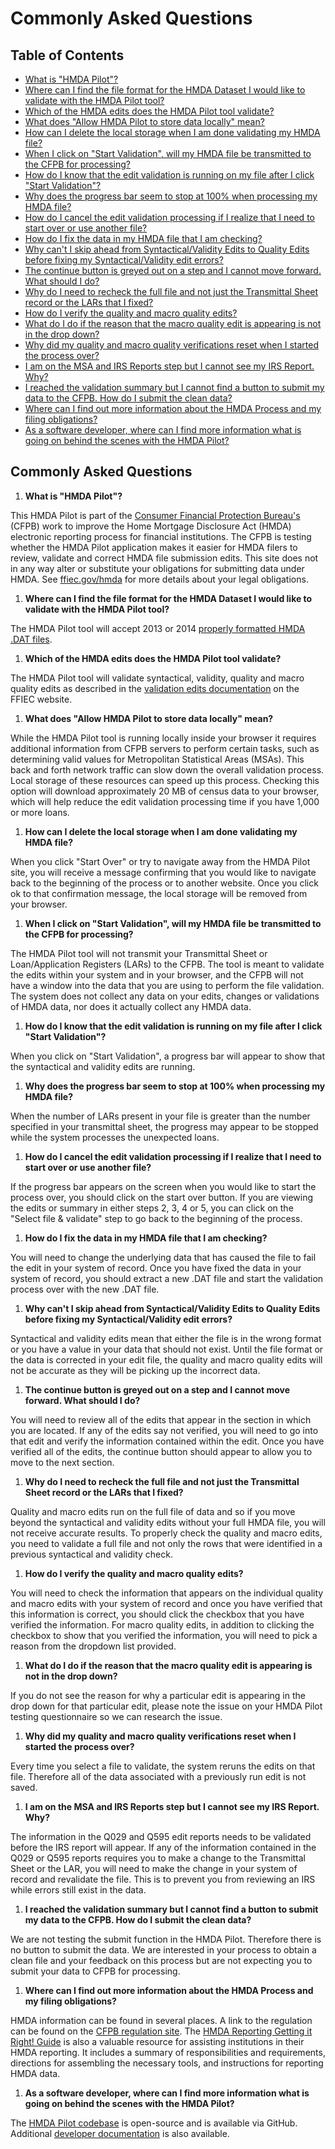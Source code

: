 # Commonly Asked Questions

## Table of Contents
* [What is "HMDA Pilot"?](#question-1)
* [Where can I find the file format for the HMDA Dataset I would like to validate with the HMDA Pilot tool?](#question-2)
* [Which of the HMDA edits does the HMDA Pilot tool validate?](#question-3)
* [What does "Allow HMDA Pilot to store data locally" mean?](#question-4)
* [How can I delete the local storage when I am done validating my HMDA file?](#question-5)
* [When I click on "Start Validation", will my HMDA file be transmitted to the CFPB for processing?](#question-6)
* [How do I know that the edit validation is running on my file after I click "Start Validation"?](#question-7)
* [Why does the progress bar seem to stop at 100% when processing my HMDA file?](#question-8)
* [How do I cancel the edit validation processing if I realize that I need to start over or use another file?](#question-9)
* [How do I fix the data in my HMDA file that I am checking?](#question-10)
* [Why can't I skip ahead from Syntactical/Validity Edits to Quality Edits before fixing my Syntactical/Validity edit errors?](#question-11)
* [The continue button is greyed out on a step and I cannot move forward. What should I do?](#question-12)
* [Why do I need to recheck the full file and not just the Transmittal Sheet record or the LARs that I fixed?](#question-13)
* [How do I verify the quality and macro quality edits?](#question-14)
* [What do I do if the reason that the macro quality edit is appearing is not in the drop down?](#question-15)
* [Why did my quality and macro quality verifications reset when I started the process over?](#question-16)
* [I am on the MSA and IRS Reports step but I cannot see my IRS Report. Why?](#question-17)
* [I reached the validation summary but I cannot find a button to submit my data to the CFPB. How do I submit the clean data?](#question-18)
* [Where can I find out more information about the HMDA Process and my filing obligations?](#question-19)
* [As a software developer, where can I find more information what is going on behind the scenes with the HMDA Pilot?](#question-20)

## Commonly Asked Questions

1. **What is "HMDA Pilot"?** <a id="question-1"></a>

 This HMDA Pilot is part of the [Consumer Financial Protection Bureau's](http://consumerfinance.gov/) (CFPB) work to improve the Home Mortgage Disclosure Act (HMDA) electronic reporting process for financial institutions. The CFPB is testing whether the HMDA Pilot application makes it easier for HMDA filers to review, validate and correct HMDA file submission edits. This site does not in any way alter or substitute your obligations for submitting data under HMDA. See [ffiec.gov/hmda](http://www.ffiec.gov/hmda/) for more details about your legal obligations.

1. **Where can I find the file format for the HMDA Dataset I would like to validate with the HMDA Pilot tool?** <a id="question-2"></a>

 The HMDA Pilot tool will accept 2013 or 2014 [properly formatted HMDA .DAT files](http://www.ffiec.gov/hmda/fileformats.htm).

1. **Which of the HMDA edits does the HMDA Pilot tool validate?** <a id="question-3"></a>

 The HMDA Pilot tool will validate syntactical, validity, quality and macro quality edits as described in the [validation edits documentation](http://www.ffiec.gov/hmda/edits.htm) on the FFIEC website.

1. **What does "Allow HMDA Pilot to store data locally" mean?** <a id="question-4"></a>

 While the HMDA Pilot tool is running locally inside your browser it requires additional information from CFPB servers to perform certain tasks, such as determining valid values for Metropolitan Statistical Areas (MSAs). This back and forth network traffic can slow down the overall validation process. Local storage of these resources can speed up this process. Checking this option will download approximately 20 MB of census data to your browser, which will help reduce the edit validation processing time if you have 1,000 or more loans.  

1. **How can I delete the local storage when I am done validating my HMDA file?** <a id="question-5"></a>

 When you click "Start Over" or try to navigate away from the HMDA Pilot site, you will receive a message confirming that you would like to navigate back to the beginning of the process or to another website. Once you click ok to that confirmation message, the local storage will be removed from your browser.

1. **When I click on "Start Validation", will my HMDA file be transmitted to the CFPB for processing?** <a id="question-6"></a>

 The HMDA Pilot tool will not transmit your Transmittal Sheet or Loan/Application Registers (LARs) to the CFPB. The tool is meant to validate the edits within your system and in your browser, and the CFPB will not have a window into the data that you are using to perform the file validation. The system does not collect any data on your edits, changes or validations of HMDA data, nor does it actually collect any HMDA data.

1. **How do I know that the edit validation is running on my file after I click "Start Validation"?** <a id="question-7"></a>

 When you click on "Start Validation", a progress bar will appear to show that the syntactical and validity edits are running.

1. **Why does the progress bar seem to stop at 100% when processing my HMDA file?** <a id="question-8"></a>

 When the number of LARs present in your file is greater than the number specified in your transmittal sheet, the progress may appear to be stopped while the system processes the unexpected loans.

1. **How do I cancel the edit validation processing if I realize that I need to start over or use another file?** <a id="question-9"></a>

 If the progress bar appears on the screen when you would like to start the process over, you should click on the start over button. If you are viewing the edits or summary in either steps 2, 3, 4 or 5, you can click on the "Select file & validate" step to go back to the beginning of the process.

1. **How do I fix the data in my HMDA file that I am checking?** <a id="question-10"></a>

 You will need to change the underlying data that has caused the file to fail the edit in your system of record. Once you have fixed the data in your system of record, you should extract a new .DAT file and start the validation process over with the new .DAT file.

1. **Why can't I skip ahead from Syntactical/Validity Edits to Quality Edits before fixing my Syntactical/Validity edit errors?**  <a id="question-11"></a>

 Syntactical and validity edits mean that either the file is in the wrong format or you have a value in your data that should not exist. Until the file format or the data is corrected in your edit file, the quality and macro quality edits will not be accurate as they will be picking up the incorrect data.

1. **The continue button is greyed out on a step and I cannot move forward. What should I do?** <a id="question-12"></a>

 You will need to review all of the edits that appear in the section in which you are located. If any of the edits say not verified, you will need to go into that edit and verify the information contained within the edit. Once you have verified all of the edits, the continue button should appear to allow you to move to the next section.

1. **Why do I need to recheck the full file and not just the Transmittal Sheet record or the LARs that I fixed?** <a id="question-13"></a> 

 Quality and macro edits run on the full file of data and so if you move beyond the syntactical and validity edits without your full HMDA file, you will not receive accurate results. To properly check the quality and macro edits, you need to validate a full file and not only the rows that were identified in a previous syntactical and validity check.

1. **How do I verify the quality and macro quality edits?** <a id="question-14"></a>

 You will need to check the information that appears on the individual quality and macro edits with your system of record and once you have verified that this information is correct, you should click the checkbox that you have verified the information. For macro quality edits, in addition to clicking the checkbox to show that you verified the information, you will need to pick a reason from the dropdown list provided.

1. **What do I do if the reason that the macro quality edit is appearing is not in the drop down?** <a id="question-15"></a>

 If you do not see the reason for why a particular edit is appearing in the drop down for that particular edit, please note the issue on your HMDA Pilot testing questionnaire so we can research the issue.
 
1. **Why did my quality and macro quality verifications reset when I started the process over?** <a id="question-16"></a>

 Every time you select a file to validate, the system reruns the edits on that file. Therefore all of the data associated with a previously run edit is not saved.
 
1. **I am on the MSA and IRS Reports step but I cannot see my IRS Report. Why?** <a id="question-17"></a>

 The information in the Q029 and Q595 edit reports needs to be validated before the IRS report will appear. If any of the information contained in the Q029 or Q595 reports requires you to make a change to the Transmittal Sheet or the LAR, you will need to make the change in your system of record and revalidate the file. This is to prevent you from reviewing an IRS while errors still exist in the data.
 
1. **I reached the validation summary but I cannot find a button to submit my data to the CFPB. How do I submit the clean data?** <a id="question-18"></a>

 We are not testing the submit function in the HMDA Pilot. Therefore there is no button to submit the data. We are interested in your process to obtain a clean file and your feedback on this process but are not expecting you to submit your data to CFPB for processing.
 
1. **Where can I find out more information about the HMDA Process and my filing obligations?** <a id="question-19"></a>

 HMDA information can be found in several places. A link to the regulation can be found on the [CFPB regulation site](http://www.consumerfinance.gov/regulations/#ecfr). The [HMDA Reporting Getting it Right! Guide](http://www.ffiec.gov/hmda/guide.htm) is also a valuable resource for assisting institutions in their HMDA reporting. It includes a summary of responsibilities and requirements, directions for assembling the necessary tools, and instructions for reporting HMDA data.

1. **As a software developer, where can I find more information what is going on behind the scenes with the HMDA Pilot?** <a id="question-20"></a>

 The [HMDA Pilot codebase](https://github.com/cfpb/hmda-pilot/) is open-source and is available via GitHub. Additional [developer documentation](https://github.com/cfpb/hmda-pilot/blob/master/DEVELOPERS.md) is also available.
